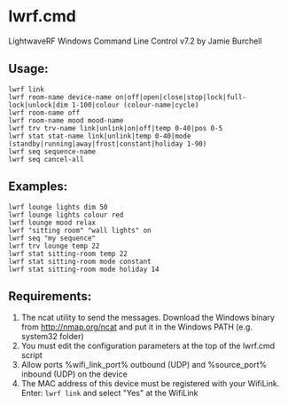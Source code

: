 lwrf.cmd
========

LightwaveRF Windows Command Line Control v7.2 by Jamie Burchell

## Usage:

```
lwrf link
lwrf room-name device-name on|off|open|close|stop|lock|full-lock|unlock|dim 1-100|colour (colour-name|cycle)
lwrf room-name off
lwrf room-name mood mood-name
lwrf trv trv-name link|unlink|on|off|temp 0-40|pos 0-5
lwrf stat stat-name link|unlink|temp 0-40|mode (standby|running|away|frost|constant|holiday 1-90)
lwrf seq sequence-name
lwrf seq cancel-all
```

## Examples:

```
lwrf lounge lights dim 50
lwrf lounge lights colour red
lwrf lounge mood relax
lwrf "sitting room" "wall lights" on
lwrf seq "my sequence"
lwrf trv lounge temp 22
lwrf stat sitting-room temp 22
lwrf stat sitting-room mode constant
lwrf stat sitting-room mode holiday 14
```

## Requirements:

1. The ncat utility to send the messages. Download the Windows binary from http://nmap.org/ncat and put it in the Windows PATH (e.g. system32 folder)
2. You must edit the configuration parameters at the top of the lwrf.cmd script
3. Allow ports %wifi_link_port% outbound (UDP) and %source_port% inbound (UDP) on the device
4. The MAC address of this device must be registered with your WifiLink.
   Enter: `lwrf link` and select "Yes" at the WifiLink
